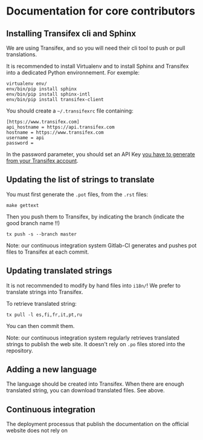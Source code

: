 Documentation for core contributors
===================================

Installing Transifex cli and Sphinx
------------------------------------

We are using Transifex, and so you will need their cli tool to push or pull
translations.

It is recommended to install Virtualenv and to install Sphinx and 
Transifex into a dedicated Python environnement. For exemple:

```
virtualenv env/
env/bin/pip install sphinx
env/bin/pip install sphinx-intl
env/bin/pip install transifex-client
``` 

You should create a `~/.transifexrc` file containing:

```
[https://www.transifex.com]
api_hostname = https://api.transifex.com
hostname = https://www.transifex.com
username = api
password = 
```

In the password parameter, you should set an API Key [you have to generate from your
Transifex account](https://www.transifex.com/user/settings/api/).

Updating the list of strings to translate
-----------------------------------------

You must first generate the `.pot` files, from the `.rst` files:

```
make gettext
```

Then you push them to Transifex, by indicating the branch (indicate the good branch name !!)

```
tx push -s --branch master
```

Note: our continuous integration system Gitlab-CI generates and pushes pot files to
Transifex at each commit.

Updating translated strings
---------------------------

It is not recommended to modify by hand files into `i18n/`! We prefer to 
translate strings into Transifex.

To retrieve translated string:

```
tx pull -l es,fi,fr,it,pt,ru
```

You can then commit them.

Note: our continuous integration system regularly retrieves translated strings
to publish the web site. It doesn't rely on `.po` files stored into the repository.

Adding a new language
----------------------

The language should be created into Transifex. When there are enough translated
string, you can download translated files. See above.


Continuous integration
-----------------------

The deployment processus that publish the documentation on the official
website does not rely on 

